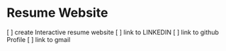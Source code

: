 # Resume Website

 [ ] create Interactive resume website
 [ ] link to LINKEDIN
 [ ] link to github Profile
 [ ] link to gmail
